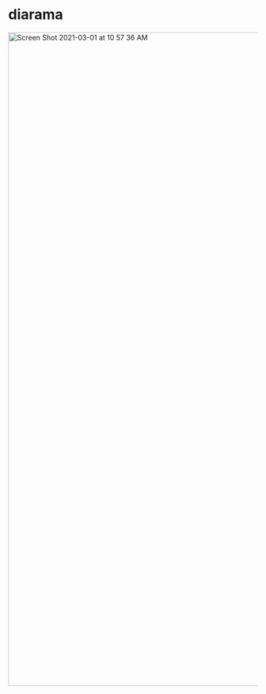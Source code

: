 # diarama
<img width="1320" alt="Screen Shot 2021-03-01 at 10 57 36 AM" src="https://user-images.githubusercontent.com/689076/109523135-01862000-7a7d-11eb-8daf-e3e1482f738b.png">
